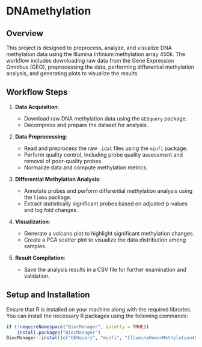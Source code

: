 # DNAmethylation

## Overview
This project is designed to preprocess, analyze, and visualize DNA methylation data using the Illumina Infinium methylation array 450k. The workflow includes downloading raw data from the Gene Expression Omnibus (GEO), preprocessing the data, performing differential methylation analysis, and generating plots to visualize the results.

## Workflow Steps
1. **Data Acquisition**:
   - Download raw DNA methylation data using the `GEOquery` package.
   - Decompress and prepare the dataset for analysis.

2. **Data Preprocessing**:
   - Read and preprocess the raw `.idat` files using the `minfi` package.
   - Perform quality control, including probe quality assessment and removal of poor-quality probes.
   - Normalize data and compute methylation metrics.

3. **Differential Methylation Analysis**:
   - Annotate probes and perform differential methylation analysis using the `limma` package.
   - Extract statistically significant probes based on adjusted p-values and log fold changes.

4. **Visualization**:
   - Generate a volcano plot to highlight significant methylation changes.
   - Create a PCA scatter plot to visualize the data distribution among samples.

5. **Result Compilation**:
   - Save the analysis results in a CSV file for further examination and validation.

## Setup and Installation
Ensure that R is installed on your machine along with the required libraries. You can install the necessary R packages using the following commands:

```R
if (!requireNamespace("BiocManager", quietly = TRUE))
    install.packages("BiocManager")
BiocManager::install(c("GEOquery", "minfi", "IlluminaHumanMethylation450kmanifest", "IlluminaHumanMethylation450kanno.ilmn12.hg19", "limma"))
